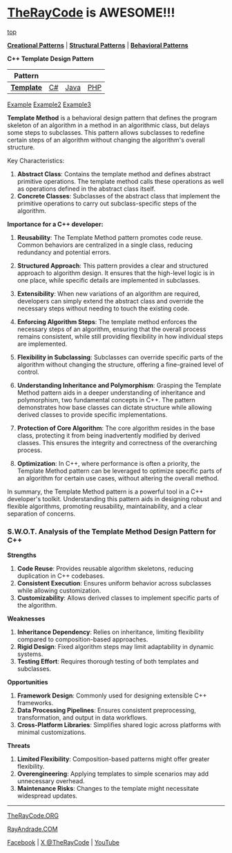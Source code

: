 # [TheRayCode](../../../README.md) is AWESOME!!!

[top](../README.md)

**[Creational Patterns](../../Creational/README.md)** | **[Structural Patterns](../../Structural/README.md)** | **[Behavioral Patterns](../README.md)**

**C++ Template Design Pattern**

|Pattern|   |   |   |
|---|---|---|---|
| [**Template**](README.md) | [C#](../../../Csharp/Behavioral/Template/README.md) | [Java](../../../Java/Behavioral/Template/README.md) | [PHP](../../../PHP/Behavioral/Template/README.md) |

[Example](Example/README.md) [Example2](Example2/README.md) [Example3](T1/README.md)

**Template Method** is a behavioral design pattern that defines the program skeleton of an algorithm in a method in an algorithmic class, but delays some steps to subclasses. This pattern allows subclasses to redefine certain steps of an algorithm without changing the algorithm's overall structure.

Key Characteristics:
1. **Abstract Class**: Contains the template method and defines abstract primitive operations. The template method calls these operations as well as operations defined in the abstract class itself.
2. **Concrete Classes**: Subclasses of the abstract class that implement the primitive operations to carry out subclass-specific steps of the algorithm.

**Importance for a C++ developer:**

1. **Reusability**: The Template Method pattern promotes code reuse. Common behaviors are centralized in a single class, reducing redundancy and potential errors.
 
2. **Structured Approach**: This pattern provides a clear and structured approach to algorithm design. It ensures that the high-level logic is in one place, while specific details are implemented in subclasses.

3. **Extensibility**: When new variations of an algorithm are required, developers can simply extend the abstract class and override the necessary steps without needing to touch the existing code.

4. **Enforcing Algorithm Steps**: The template method enforces the necessary steps of an algorithm, ensuring that the overall process remains consistent, while still providing flexibility in how individual steps are implemented.

5. **Flexibility in Subclassing**: Subclasses can override specific parts of the algorithm without changing the structure, offering a fine-grained level of control.

6. **Understanding Inheritance and Polymorphism**: Grasping the Template Method pattern aids in a deeper understanding of inheritance and polymorphism, two fundamental concepts in C++. The pattern demonstrates how base classes can dictate structure while allowing derived classes to provide specific implementations.

7. **Protection of Core Algorithm**: The core algorithm resides in the base class, protecting it from being inadvertently modified by derived classes. This ensures the integrity and correctness of the overarching process.

8. **Optimization**: In C++, where performance is often a priority, the Template Method pattern can be leveraged to optimize specific parts of an algorithm for certain use cases, without altering the overall method.

In summary, the Template Method pattern is a powerful tool in a C++ developer's toolkit. Understanding this pattern aids in designing robust and flexible algorithms, promoting reusability, maintainability, and a clear separation of concerns.

### **S.W.O.T. Analysis of the Template Method Design Pattern for C++**

**Strengths**  
1. **Code Reuse**: Provides reusable algorithm skeletons, reducing duplication in C++ codebases.  
2. **Consistent Execution**: Ensures uniform behavior across subclasses while allowing customization.  
3. **Customizability**: Allows derived classes to implement specific parts of the algorithm.

**Weaknesses**  
1. **Inheritance Dependency**: Relies on inheritance, limiting flexibility compared to composition-based approaches.  
2. **Rigid Design**: Fixed algorithm steps may limit adaptability in dynamic systems.  
3. **Testing Effort**: Requires thorough testing of both templates and subclasses.

**Opportunities**  
1. **Framework Design**: Commonly used for designing extensible C++ frameworks.  
2. **Data Processing Pipelines**: Ensures consistent preprocessing, transformation, and output in data workflows.  
3. **Cross-Platform Libraries**: Simplifies shared logic across platforms with minimal customizations.

**Threats**  
1. **Limited Flexibility**: Composition-based patterns might offer greater flexibility.  
2. **Overengineering**: Applying templates to simple scenarios may add unnecessary overhead.  
3. **Maintenance Risks**: Changes to the template might necessitate widespread updates.

---


[TheRayCode.ORG](https://www.TheRayCode.org)

[RayAndrade.COM](https://www.RayAndrade.com)

[Facebook](https://www.facebook.com/TheRayCode/) | [X @TheRayCode](https://www.x.com/TheRayCode/) | [YouTube](https://www.youtube.com/TheRayCode/)
